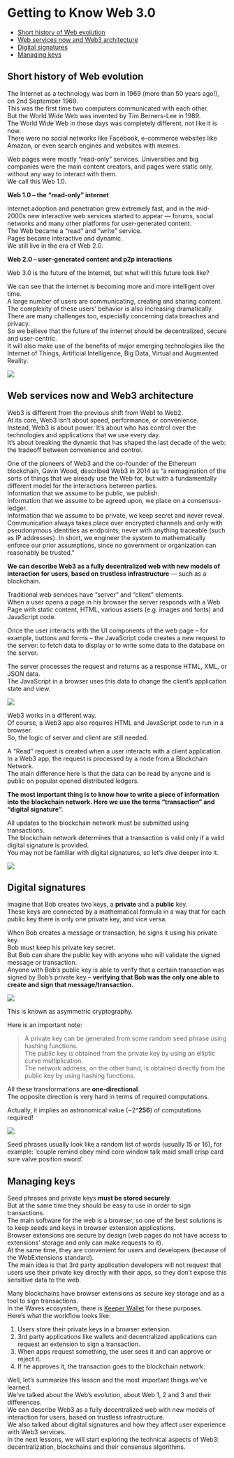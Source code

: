 # Getting to Know Web 3.0 #

  - [Short history of Web evolution](#short-history-of-web-evolution)
  - [Web services now and Web3 architecture](#web-services-now-and-web3-architecture)
  - [Digital signatures](#digital-signatures)
  - [Managing keys](#managing-keys)

## Short history of Web evolution ##

The Internet as a technology was born in 1969 (more than 50 years ago!), on 2nd September 1969.<br>
This was the first time two computers communicated with each other.<br>
But the World Wide Web was invented by Tim Berners-Lee in 1989.<br>
The World Wide Web in those days was completely different, not like it is now.<br>
There were no social networks like Facebook, e-commerce websites like Amazon, or even search engines and websites with memes.<br>

Web pages were mostly “read-only” services. Universities and big companies were the main content creators, and pages were static only, without any way to interact with them.<br>
We call this Web 1.0.
 
**Web 1.0 – the “read-only” internet**

Internet adoption and penetration grew extremely fast, and in the mid-2000s new interactive web services started to appear — forums, social networks and many other platforms for user-generated content.<br>
The Web became a “read” and “write” service.<br>
Pages became interactive and dynamic.<br>
We still live in the era of Web 2.0.<br>

**Web 2.0 – user-generated content and p2p interactions**

Web 3.0 is the future of the Internet, but what will this future look like?<br>

We can see that the internet is becoming more and more intelligent over time.<br>
A large number of users are communicating, creating and sharing content.<br>
The complexity of these users’ behavior is also increasing dramatically.<br>
There are many challenges too, especially concerning data breaches and privacy.<br>
So we believe that the future of the internet should be decentralized, secure and user-centric.<br>
It will also make use of the benefits of major emerging technologies like the Internet of Things, Artificial Intelligence, Big Data, Virtual and Augmented Reality.

![](./images/web3.png)


## Web services now and Web3 architecture ##

Web3 is different from the previous shift from Web1 to Web2.<br>
At its core, Web3 isn’t about speed, performance, or convenience.<br>
Instead, Web3 is about power.<brs>
It’s about who has control over the technologies and applications that we use every day.<br>
It’s about breaking the dynamic that has shaped the last decade of the web: the tradeoff between convenience and control.<br>

One of the pioneers of Web3 and the co-founder of the Ethereum blockchain, Gavin Wood, described Web3 in 2014 as “a reimagination of the sorts of things that we already use the Web for, but with a fundamentally different model for the interactions between parties.<br>
Information that we assume to be public, we publish.<br>
Information that we assume to be agreed upon, we place on a consensus-ledger.<br>
Information that we assume to be private, we keep secret and never reveal.<br>
Communication always takes place over encrypted channels and only with pseudonymous identities as endpoints; never with anything traceable (such as IP addresses).<brs>
In short, we engineer the system to mathematically enforce our prior assumptions, since no government or organization can reasonably be trusted.”<br>

**We can describe Web3 as a fully decentralized web with new models of interaction for users, based on trustless infrastructure** — such as a blockchain.

Traditional web services have “server” and “client” elements.<br>
When a user opens a page in his browser the server responds with a Web Page with static content, HTML, various assets (e.g. images and fonts) and JavaScript code.<br>

Once the user interacts with the UI components of the web page – for example, buttons and forms – the JavaScript code creates a new request to the server: to fetch data to display or to write some data to the database on the server.<brs>

The server processes the request and returns as a response HTML, XML, or JSON data.<br>
The JavaScript in a browser uses this data to change the client’s application state and view.<br>

![](./images/web3-2.png)

Web3 works in a different way.<br>
Of course, a Web3 app also requires HTML and JavaScript code to run in a browser.<br>
So, the logic of server and client are still needed.

A “Read” request is created when a user interacts with a client application.<br>
In a Web3 app, the request is processed by a node from a Blockchain Network.<br>
The main difference here is that the data can be read by anyone and is public on popular opened distributed ledgers.

**The most important thing is to know how to write a piece of information into the blockchain network. Here we use the terms “transaction” and “digital signature”.**

All updates to the blockchain network must be submitted using transactions.<br>
The blockchain network determines that a transaction is valid only if a valid digital signature is provided.<br>
You may not be familiar with digital signatures, so let’s dive deeper into it.<br>

![](./images/web3-3.png)

## Digital signatures

Imagine that Bob creates two keys, a **private** and a **public** key.<br>
These keys are connected by a mathematical formula in a way that for each public key there is only one private key, and vice versa.

When Bob creates a message or transaction, he signs it using his private key.<br>
Bob must keep his private key secret.<br>
But Bob can share the public key with anyone who will validate the signed message or transaction.<br>
Anyone with Bob’s public key is able to verify that a certain transaction was signed by Bob’s private key – **verifying that Bob was the only one able to create and sign that message/transaction.**

![](./images/keys.png)

This is known as asymmetric cryptography.<br>

Here is an important note:<br>

> A private key can be generated from some random seed phrase using hashing functions.<br>
The public key is obtained from the private key by using an elliptic curve multiplication.<br>
The network address, on the other hand, is obtained directly from the public key by using hashing functions.

All these transformations are **one-directional**.<br>
The opposite direction is very hard in terms of required computations.

Actually, it implies an astronomical value (~2^**256**) of computations required!<br>

![](./images/curve.png)

Seed phrases usually look like a random list of words (usually 15 or 16), for example: ‘couple remind obey mind core window talk maid small crisp card sure valve position sword’.<brs>

## Managing keys ##

Seed phrases and private keys **must be stored securely**.<br>
But at the same time they should be easy to use in order to sign transactions.<br>
The main software for the web is a browser, so one of the best solutions is to keep seeds and keys in browser extension applications.<br>
Browser extensions are secure by design (web pages do not have access to extensions’ storage and only can make requests to it).<br>
At the same time, they are convenient for users and developers (because of the WebExtensions standard).<br>
The main idea is that 3rd party application developers will not request that users use their private key directly with their apps, so they don’t expose this sensitive data to the web.<br>

Many blockchains have browser extensions as secure key storage and as a tool to sign transactions.<br>
In the Waves ecosystem, there is [Keeper Wallet](https://keeper-wallet.app/#get-keeper) for these purposes.<br>Here’s what the workflow looks like:<br>

1. Users store their private keys in a browser extension.
2. 3rd party applications like wallets and decentralized applications can request an extension to sign a transaction.
3. When apps request something, the user sees it and can approve or reject it.
4. If he approves it, the transaction goes to the blockchain network.

Well, let’s summarize this lesson and the most important things we’ve learned.<br>
We’ve talked about the Web’s evolution, about Web 1, 2 and 3 and their differences.<br>
We can describe Web3 as a fully decentralized web with new models of interaction for users, based on trustless infrastructure.<br>
We also talked about digital signatures and how they affect user experience with Web3 services.<br>
In the next lessons, we will start exploring the technical aspects of Web3: decentralization, blockchains and their consensus algorithms.